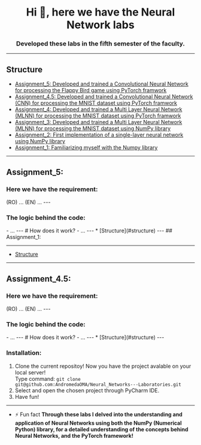 <h1 align="center">Hi 👋, here we have the Neural Network labs</h1>
<h3 align="center">Developed these labs in the fifth semester of the faculty.</h3>

---

## Structure
* [Assignment_5: Developed and trained a Convolutional Neural Network for processing the Flappy Bird game using PyTorch framwork](#assignment_5)
* [Assignment_4.5: Developed and trained a Convolutional Neural Network (CNN) for processing the MNIST dataset using PyTorch framwork](#assignment_4.5)
* [Assignment_4: Developed and trained a Multi Layer Neural Network (MLNN) for processing the MNIST dataset using PyTorch framwork](#assignment_4)
* [Assignment_3: Developed and trained a Multi Layer Neural Network (MLNN) for processing the MNIST dataset using NumPy library](#assignment_3)
* [Assignment_2: First implementation of a single-layer neural network using NumPy library](#assignment_2)
* [Assignment_1: Familiarizing myself with the Numpy library](#assignment_1)

--------------------------------------------------------------------------------
## Assignment_5:
<h3 align="left">Here we have the requirement:</h3>
(RO) ...
(EN) ...
---
<h3 align="left">The logic behind the code:</h3>
  - ...
---
# How does it work?
- ...
---
 * [Structure](#structure)
---
## Assignment_1:

---
 * [Structure](#structure)
---

## Assignment_4.5:
<h3 align="left">Here we have the requirement:</h3>
(RO) ...
(EN) ...
---
<h3 align="left">The logic behind the code:</h3>
  - ...
---
# How does it work?
- ...
---
 * [Structure](#structure)
---

<h3 align="left">Installation:</h3>

1. Clone the current repositoy! Now you have the project avalable on your local server!</br>
 Type command: ```git clone git@github.com:AndromedaOMA/Neural_Networks---Laboratories.git```
2. Select and open the chosen project through PyCharm IDE.
3. Have fun!
    
---

- ⚡ Fun fact **Through these labs I delved into the understanding and application of Neural Networks using both the NumPy (Numerical Python) library, for a detailed understanding of the concepts behind Neural Networks, and the PyTorch framework!**
